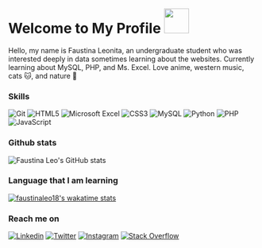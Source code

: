<!---

- 👋 Hi, I’m @faustinaleo18
- 👀 I’m interested in ...
- 🌱 I’m currently learning ...
- 💞️ I’m looking to collaborate on ...
- 📫 How to reach me ...

faustinaleo18/faustinaleo18 is a ✨ special ✨ repository because its `README.md` (this file) appears on your GitHub profile.
You can click the Preview link to take a look at your changes.
--->

# Welcome to My Profile <img src="https://media.giphy.com/media/xUOwGiewfQAm3tcIA8/giphy.gif" width="50">

Hello, my name is Faustina Leonita, an undergraduate student who was interested deeply in data sometimes learning about the websites. Currently learning about MySQL, PHP, and Ms. Excel. Love anime, western music, cats 🐱, and nature 🌱

### Skills
<p>
  <img alt="Git" src="https://img.shields.io/badge/git-%23F05033.svg?style=for-the-badge&logo=git&logoColor=white"/>
  <img alt="HTML5" src="https://img.shields.io/badge/html5-%23E34F26.svg?style=for-the-badge&logo=html5&logoColor=white"/>
  <img alt="Microsoft Excel" src="https://img.shields.io/badge/Microsoft_Excel-217346?style=for-the-badge&logo=microsoft-excel&logoColor=white" />
  <img alt="CSS3" src="https://img.shields.io/badge/css3-%231572B6.svg?style=for-the-badge&logo=css3&logoColor=white"/>
  <img alt="MySQL" src="https://img.shields.io/badge/mysql-%2300f.svg?style=for-the-badge&logo=mysql&logoColor=white"/>
  <img alt="Python" src="https://img.shields.io/badge/python-%2314354C.svg?style=for-the-badge&logo=python&logoColor=white"/>
  <img alt="PHP" src="https://img.shields.io/badge/php-%23777BB4.svg?style=for-the-badge&logo=php&logoColor=white"/>
  <img alt="JavaScript" src="https://img.shields.io/badge/javascript-%23323330.svg?style=for-the-badge&logo=javascript&logoColor=%23F7DF1E"/>
</p>
  
### Github stats
![Faustina Leo's GitHub stats](https://github-readme-stats.vercel.app/api?username=faustinaleo18&show_icons=true&theme=tokyonight)

### Language that I am learning
[![faustinaleo18's wakatime stats](https://github-readme-stats.vercel.app/api/wakatime?username=faustinaleo18&theme=tokyonight)](https://github.com/faustinaleo18/github-readme-stats)

### Reach me on
[![Linkedin][1.1]][1] [![Twitter][1.2]][2] [![Instagram][1.3]][3] [![Stack Overflow][1.4]][4]

[1.1]: https://img.icons8.com/fluent/48/000000/linkedin.png
[1.2]: https://img.icons8.com/fluent/48/000000/twitter.png
[1.3]: https://img.icons8.com/fluent/48/000000/instagram-new.png
[1.4]: https://img.icons8.com/color/48/000000/stackoverflow.png

[1]: https://www.linkedin.com/in/faustina-leonita/
[2]: https://twitter.com/leo_faustina
[3]: https://www.instagram.com/leonita.faustin/
[4]: https://stackoverflow.com/users/15504678/faustina-leonita
